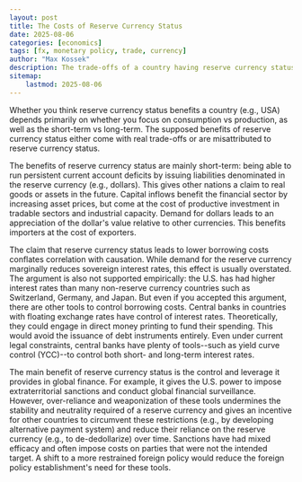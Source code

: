 ```yaml
---
layout: post
title: The Costs of Reserve Currency Status
date: 2025-08-06
categories: [economics]
tags: [fx, monetary policy, trade, currency]
author: "Max Kossek"
description: The trade-offs of a country having reserve currency status in the global economic system.
sitemap:
    lastmod: 2025-08-06
---
```


Whether you think reserve currency status benefits a country (e.g., USA) depends primarily on whether you focus on consumption vs production, as well as the short-term vs long-term. The supposed benefits of reserve currency status either come with real trade-offs or are misattributed to reserve currency status.

The benefits of reserve currency status are mainly short-term: being able to run persistent current account deficits by issuing liabilities denominated in the reserve currency (e.g., dollars). This gives other nations a claim to real goods or assets in the future. Capital inflows benefit the financial sector by increasing asset prices, but come at the cost of productive investment in tradable sectors and industrial capacity. Demand for dollars leads to an appreciation of the dollar's value relative to other currencies. This benefits importers at the cost of exporters.

The claim that reserve currency status leads to lower borrowing costs conflates correlation with causation. While demand for the reserve currency marginally reduces sovereign interest rates, this effect is usually overstated. The argument is also not supported empirically: the U.S. has had higher interest rates than many non-reserve currency countries such as Switzerland, Germany, and Japan. But even if you accepted this argument, there are other tools to control borrowing costs. Central banks in countries with floating exchange rates have control of interest rates. Theoretically, they could engage in direct money printing to fund their spending. This would avoid the issuance of debt instruments entirely. Even under current legal constraints, central banks have plenty of tools--such as yield curve control (YCC)--to control both short- and long-term interest rates.

The main benefit of reserve currency status is the control and leverage it provides in global finance. For example, it gives the U.S. power to impose extraterritorial sanctions and conduct global financial surveillance. However, over-reliance and weaponization of these tools undermines the stability and neutrality required of a reserve currency and gives an incentive for other countries to circumvent these restrictions (e.g., by developing alternative payment system) and reduce their reliance on the reserve currency (e.g., to de-dedollarize) over time. Sanctions have had mixed efficacy and often impose costs on parties that were not the intended target. A shift to a more restrained foreign policy would reduce the foreign policy establishment's need for these tools.
